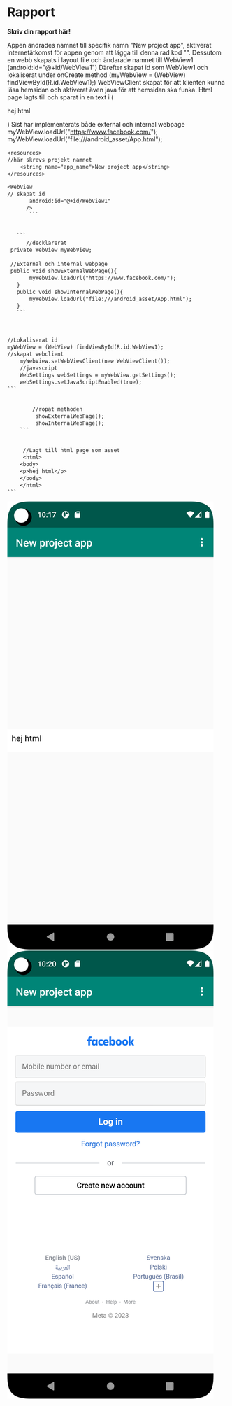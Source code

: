 
# Rapport

**Skriv din rapport här!**

Appen ändrades namnet till specifik namn "New project app", aktiverat internetåtkomst för appen
genom att lägga till denna rad kod "<uses-permission android:name="android.permission.INTERNET" />".
Dessutom en webb skapats i layout file och ändarade namnet till WebView1 (android:id="@+id/WebView1")
Därefter skapat id som WebView1 och lokaliserat under onCreate method
(myWebView = (WebView) findViewById(R.id.WebView1);)
WebViewClient skapat för att klienten kunna läsa hemsidan och aktiverat även java 
för att hemsidan ska funka. Html page lagts till och sparat in en text i (<p>hej html</p>)
Sist har implementerats både external och internal webpage
myWebView.loadUrl("https://www.facebook.com/");
myWebView.loadUrl("file:///android_asset/App.html");

```
<resources>
//här skrevs projekt namnet
    <string name="app_name">New project app</string>
</resources>
   ```



 ```
 <WebView
 // skapat id
        android:id="@+id/WebView1"
       />
        ```
        
        
    ```
       //decklarerat
  private WebView myWebView; 
  
  //External och internal webpage
  public void showExternalWebPage(){
        myWebView.loadUrl("https://www.facebook.com/");
    }
    public void showInternalWebPage(){
        myWebView.loadUrl("file:///android_asset/App.html");
    }   
    ```
    
    
  ```
    //Lokaliserat id
    myWebView = (WebView) findViewById(R.id.WebView1);
    //skapat webclient
        myWebView.setWebViewClient(new WebViewClient());
        //javascript
        WebSettings webSettings = myWebView.getSettings();
        webSettings.setJavaScriptEnabled(true);
    ```

```
    
        //ropat methoden 
         showExternalWebPage();
         showInternalWebPage();
    ```
    
   ```       
         //Lagt till html page som asset
         <html>
        <body>
        <p>hej html</p>
        </body>
        </html>
    ```
 



![](Screenshot_20230406_101821.png)
![](Screenshot_20230406_102016.png)


